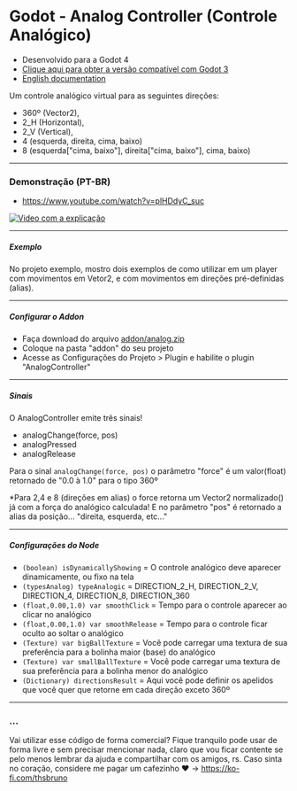 # Godot - Analog Controller (Controle Analógico)

- Desenvolvido para a Godot 4
- [Clique aqui para obter a versão compatível com Godot 3](https://github.com/thiagobruno/godot_analogcontroller/releases/tag/GodotV3)
- [English documentation](README.md)

Um controle analógico virtual para as seguintes direções:
- 360º (Vector2), 
- 2_H (Horizontal), 
- 2_V (Vertical), 
- 4 (esquerda, direita, cima, baixo)
- 8 (esquerda["cima, baixo"], direita["cima, baixo"], cima, baixo)

----------

### Demonstração (PT-BR)
- https://www.youtube.com/watch?v=plHDdyC_suc

[![Video com a explicação](https://img.youtube.com/vi/plHDdyC_suc/0.jpg)](https://www.youtube.com/watch?v=plHDdyC_suc)

----------

##### Exemplo
No projeto exemplo, mostro dois exemplos de como utilizar em um player com movimentos em Vetor2, e com movimentos em direções pré-definidas (alias).

----------

##### Configurar o Addon
- Faça download do arquivo [addon/analog.zip](addon/analog_controller.zip)
- Coloque na pasta "addon" do seu projeto
- Acesse as Configurações do Projeto > Plugin e habilite o plugin "AnalogController"

----------

##### Sinais

O AnalogController emite três sinais!

- analogChange(force, pos)
- analogPressed
- analogRelease

Para o sinal ```analogChange(force, pos)``` o parâmetro "force" é um valor(float) retornado de "0.0 à 1.0" para o tipo 360º

*Para 2,4 e 8 (direções em alias) o force retorna um Vector2 normalizado() já com a força do analógico calculada! 
E no parâmetro "pos" é retornado a alias da posição... "direita, esquerda, etc..."

----------

##### Configurações do Node


- ```(boolean) isDynamicallyShowing``` = O controle analógico deve aparecer dinamicamente, ou fixo na tela
- ```(typesAnalog) typeAnalogic``` = DIRECTION_2_H, DIRECTION_2_V, DIRECTION_4, DIRECTION_8, DIRECTION_360
- ```(float,0.00,1.0) var smoothClick``` = Tempo para o controle aparecer ao clicar no analógico
- ```(float,0.00,1.0) var smoothRelease``` = Tempo para o controle ficar oculto ao soltar o analógico
- ```(Texture) var bigBallTexture``` = Você pode carregar uma textura de sua preferência para a bolinha maior (base) do analógico
- ```(Texture) var smallBallTexture``` = Você pode carregar uma textura de sua preferência para a bolinha menor do analógico
- ```(Dictionary) directionsResult``` = Aqui você pode definir os apelidos que você quer que retorne em cada direção exceto 360º

----------

### ...
Vai utilizar esse código de forma comercial? Fique tranquilo pode usar de forma livre e sem precisar mencionar nada, claro que vou ficar contente se pelo menos lembrar da ajuda e compartilhar com os amigos, rs. Caso sinta no coração, considere me pagar um cafezinho :heart: -> https://ko-fi.com/thsbruno

